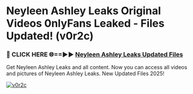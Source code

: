 # Neyleen Ashley Leaks Original Videos 0nlyFans Leaked - Files Updated! (v0r2c)

<h3>🔴 CLICK HERE 🌐==►► <a href="https://tinyurl.com/2jnfzry5" rel="nofollow">Neyleen Ashley Leaks Updated Files</a></h3>

Get Neyleen Ashley Leaks and all content. Now you can access all videos and pictures of Neyleen Ashley Leaks. New Updated Files 2025!

[![v0r2c](https://i.imgur.com/GyGTBgg.gif)](https://tinyurl.com/2jnfzry5)
